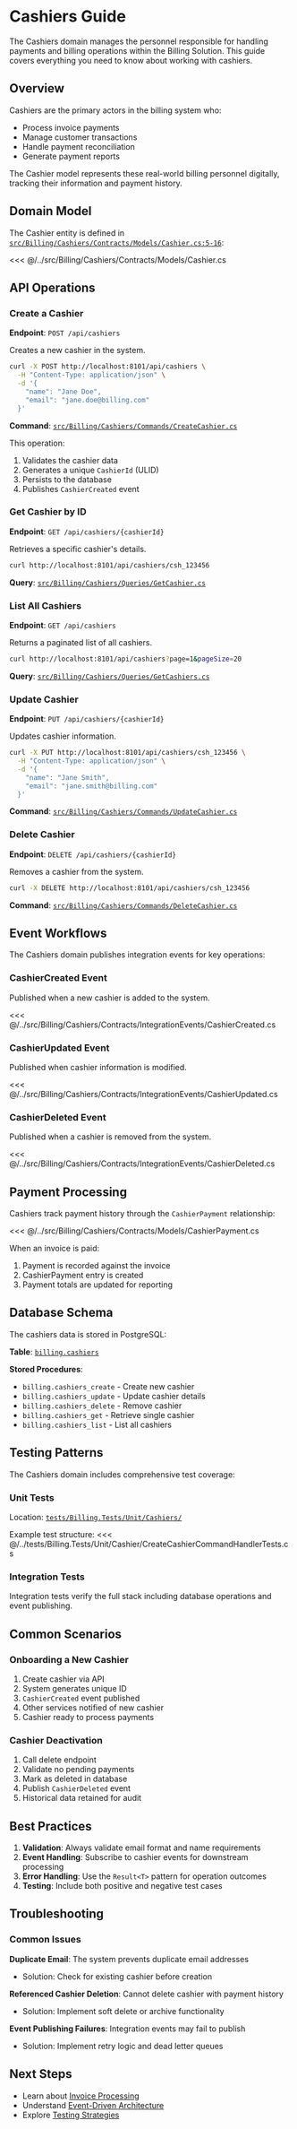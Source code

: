 # Cashiers Guide

The Cashiers domain manages the personnel responsible for handling payments and billing operations within the Billing Solution. This guide covers everything you need to know about working with cashiers.

## Overview

Cashiers are the primary actors in the billing system who:

-   Process invoice payments
-   Manage customer transactions
-   Handle payment reconciliation
-   Generate payment reports

The Cashier model represents these real-world billing personnel digitally, tracking their information and payment history.

## Domain Model

The Cashier entity is defined in [`src/Billing/Cashiers/Contracts/Models/Cashier.cs:5-16`](https://github.com/yourusername/billing/blob/main/src/Billing/Cashiers/Contracts/Models/Cashier.cs#L5-L16):

<<< @/../src/Billing/Cashiers/Contracts/Models/Cashier.cs

## API Operations

### Create a Cashier

**Endpoint**: `POST /api/cashiers`

Creates a new cashier in the system.

```bash
curl -X POST http://localhost:8101/api/cashiers \
  -H "Content-Type: application/json" \
  -d '{
    "name": "Jane Doe",
    "email": "jane.doe@billing.com"
  }'
```

**Command**: [`src/Billing/Cashiers/Commands/CreateCashier.cs`](https://github.com/yourusername/billing/blob/main/src/Billing/Cashiers/Commands/CreateCashier.cs)

This operation:

1. Validates the cashier data
2. Generates a unique `CashierId` (ULID)
3. Persists to the database
4. Publishes `CashierCreated` event

### Get Cashier by ID

**Endpoint**: `GET /api/cashiers/{cashierId}`

Retrieves a specific cashier's details.

```bash
curl http://localhost:8101/api/cashiers/csh_123456
```

**Query**: [`src/Billing/Cashiers/Queries/GetCashier.cs`](https://github.com/yourusername/billing/blob/main/src/Billing/Cashiers/Queries/GetCashier.cs)

### List All Cashiers

**Endpoint**: `GET /api/cashiers`

Returns a paginated list of all cashiers.

```bash
curl http://localhost:8101/api/cashiers?page=1&pageSize=20
```

**Query**: [`src/Billing/Cashiers/Queries/GetCashiers.cs`](https://github.com/yourusername/billing/blob/main/src/Billing/Cashiers/Queries/GetCashiers.cs)

### Update Cashier

**Endpoint**: `PUT /api/cashiers/{cashierId}`

Updates cashier information.

```bash
curl -X PUT http://localhost:8101/api/cashiers/csh_123456 \
  -H "Content-Type: application/json" \
  -d '{
    "name": "Jane Smith",
    "email": "jane.smith@billing.com"
  }'
```

**Command**: [`src/Billing/Cashiers/Commands/UpdateCashier.cs`](https://github.com/yourusername/billing/blob/main/src/Billing/Cashiers/Commands/UpdateCashier.cs)

### Delete Cashier

**Endpoint**: `DELETE /api/cashiers/{cashierId}`

Removes a cashier from the system.

```bash
curl -X DELETE http://localhost:8101/api/cashiers/csh_123456
```

**Command**: [`src/Billing/Cashiers/Commands/DeleteCashier.cs`](https://github.com/yourusername/billing/blob/main/src/Billing/Cashiers/Commands/DeleteCashier.cs)

## Event Workflows

The Cashiers domain publishes integration events for key operations:

### CashierCreated Event

Published when a new cashier is added to the system.

<<< @/../src/Billing/Cashiers/Contracts/IntegrationEvents/CashierCreated.cs

### CashierUpdated Event

Published when cashier information is modified.

<<< @/../src/Billing/Cashiers/Contracts/IntegrationEvents/CashierUpdated.cs

### CashierDeleted Event

Published when a cashier is removed from the system.

<<< @/../src/Billing/Cashiers/Contracts/IntegrationEvents/CashierDeleted.cs

## Payment Processing

Cashiers track payment history through the `CashierPayment` relationship:

<<< @/../src/Billing/Cashiers/Contracts/Models/CashierPayment.cs

When an invoice is paid:

1. Payment is recorded against the invoice
2. CashierPayment entry is created
3. Payment totals are updated for reporting

## Database Schema

The cashiers data is stored in PostgreSQL:

**Table**: [`billing.cashiers`](https://github.com/yourusername/billing/blob/main/infra/Billing.Database/Liquibase/billing/tables/cashiers.sql)

**Stored Procedures**:

-   `billing.cashiers_create` - Create new cashier
-   `billing.cashiers_update` - Update cashier details
-   `billing.cashiers_delete` - Remove cashier
-   `billing.cashiers_get` - Retrieve single cashier
-   `billing.cashiers_list` - List all cashiers

## Testing Patterns

The Cashiers domain includes comprehensive test coverage:

### Unit Tests

Location: [`tests/Billing.Tests/Unit/Cashiers/`](https://github.com/yourusername/billing/tree/main/tests/Billing.Tests/Unit/Cashiers)

Example test structure:
<<< @/../tests/Billing.Tests/Unit/Cashier/CreateCashierCommandHandlerTests.cs

### Integration Tests

Integration tests verify the full stack including database operations and event publishing.

## Common Scenarios

### Onboarding a New Cashier

1. Create cashier via API
2. System generates unique ID
3. `CashierCreated` event published
4. Other services notified of new cashier
5. Cashier ready to process payments

### Cashier Deactivation

1. Call delete endpoint
2. Validate no pending payments
3. Mark as deleted in database
4. Publish `CashierDeleted` event
5. Historical data retained for audit

## Best Practices

1. **Validation**: Always validate email format and name requirements
2. **Event Handling**: Subscribe to cashier events for downstream processing
3. **Error Handling**: Use the `Result<T>` pattern for operation outcomes
4. **Testing**: Include both positive and negative test cases

## Troubleshooting

### Common Issues

**Duplicate Email**: The system prevents duplicate email addresses

-   Solution: Check for existing cashier before creation

**Referenced Cashier Deletion**: Cannot delete cashier with payment history

-   Solution: Implement soft delete or archive functionality

**Event Publishing Failures**: Integration events may fail to publish

-   Solution: Implement retry logic and dead letter queues

## Next Steps

-   Learn about [Invoice Processing](/guide/invoices/)
-   Understand [Event-Driven Architecture](/arch/events)
-   Explore [Testing Strategies](/arch/testing)
